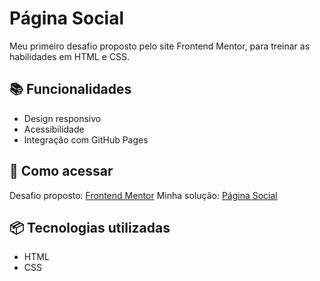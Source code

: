 # Página Social
Meu primeiro desafio proposto pelo site Frontend Mentor, para treinar as habilidades em HTML e CSS.

## 📚 Funcionalidades
- Design responsivo
- Acessibilidade
- Integração com GitHub Pages

## 🚀 Como acessar
Desafio proposto: [Frontend Mentor](https://www.frontendmentor.io/challenges/social-links-profile-UG32l9m6dQ)
Minha solução: [Página Social](https://brunoclx.github.io/pagina-social)

## 📦 Tecnologias utilizadas
- HTML
- CSS
